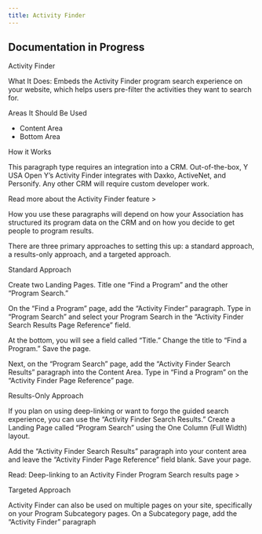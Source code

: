 ```yaml
---
title: Activity Finder
---
```


## **Documentation in Progress**

Activity Finder

What It Does: Embeds the Activity Finder program search experience on your website, which helps users pre-filter the activities they want to search for.

Areas It Should Be Used

* Content Area
* Bottom Area

How it Works

This paragraph type requires an integration into a CRM. Out-of-the-box, Y USA Open Y’s Activity Finder integrates with Daxko, ActiveNet, and Personify. Any other CRM will require custom developer work.

Read more about the Activity Finder feature >

How you use these paragraphs will depend on how your Association has structured its program data on the CRM and on how you decide to get people to program results.

There are three primary approaches to setting this up: a standard approach, a results-only approach, and a targeted approach.

Standard Approach

Create two Landing Pages. Title one “Find a Program”  and the other “Program Search.”

On the “Find a Program” page, add the “Activity Finder” paragraph. Type in “Program Search” and select your Program Search in the “Activity Finder Search Results Page Reference” field.

At the bottom, you will see a field called “Title.” Change the title to “Find a Program.” Save the page.

Next, on the “Program Search” page, add the “Activity Finder Search Results” paragraph into the Content Area. Type in “Find a Program” on the “Activity Finder Page Reference” page.

Results-Only Approach

If you plan on using deep-linking or want to forgo the guided search experience, you can use the “Activity Finder Search Results.” Create a Landing Page called “Program Search” using the One Column (Full Width) layout.

Add the “Activity Finder Search Results” paragraph into your content area and leave the “Activity Finder Page Reference” field blank. Save your page.

Read: Deep-linking to an Activity Finder Program Search results page >

Targeted Approach

Activity Finder can also be used on multiple pages on your site, specifically on your Program Subcategory pages. On a Subcategory page, add the “Activity Finder” paragraph